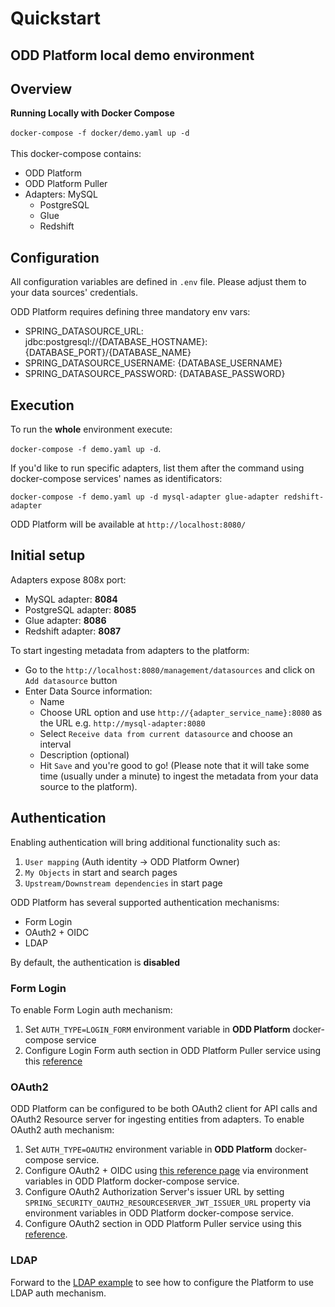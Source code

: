 # Quickstart 
## ODD Platform local demo environment
## Overview
**Running Locally with Docker Compose** \
\
`docker-compose -f docker/demo.yaml up -d` \
\
This docker-compose contains:

* ODD Platform
* ODD Platform Puller
* Adapters:
MySQL
  * PostgreSQL
  * Glue
  * Redshift
## Configuration

All configuration variables are defined in `.env` file. Please adjust them to your data sources' credentials.

ODD Platform requires defining three mandatory env vars:

* SPRING_DATASOURCE_URL: jdbc:postgresql://{DATABASE_HOSTNAME}:{DATABASE_PORT}/{DATABASE_NAME}
* SPRING_DATASOURCE_USERNAME: {DATABASE_USERNAME}
* SPRING_DATASOURCE_PASSWORD: {DATABASE_PASSWORD}

## Execution

To run the **whole** environment execute:

`docker-compose -f demo.yaml up -d`.

If you'd like to run specific adapters, list them after the command using docker-compose services' names as
identificators:

`docker-compose -f demo.yaml up -d mysql-adapter glue-adapter redshift-adapter`

ODD Platform will be available at `http://localhost:8080/`

## Initial setup

Adapters expose 808x port:

* MySQL adapter: **8084**
* PostgreSQL adapter: **8085**
* Glue adapter: **8086**
* Redshift adapter: **8087**

To start ingesting metadata from adapters to the platform:

* Go to the `http://localhost:8080/management/datasources` and click on `Add datasource` button
* Enter Data Source information:
    * Name
    * Choose URL option and use `http://{adapter_service_name}:8080` as the URL e.g. `http://mysql-adapter:8080`
    * Select `Receive data from current datasource` and choose an interval
    * Description (optional)
    * Hit `Save` and you're good to go! (Please note that it will take some time (usually under a minute) to ingest
      the metadata from your data source to the platform).

## Authentication

Enabling authentication will bring additional functionality such as:

1. `User mapping` (Auth identity -> ODD Platform Owner)
2. `My Objects` in start and search pages
3. `Upstream/Downstream dependencies` in start page

ODD Platform has several supported authentication mechanisms:

* Form Login
* OAuth2 + OIDC
* LDAP

By default, the authentication is **disabled**

### Form Login

To enable Form Login auth mechanism:

1. Set  `AUTH_TYPE=LOGIN_FORM` environment variable in **ODD Platform** docker-compose service
2. Configure Login Form auth section in ODD Platform Puller service using
   this [reference](https://github.com/opendatadiscovery/odd-platform-puller#readme)

### OAuth2

ODD Platform can be configured to be both OAuth2 client for API calls and OAuth2 Resource server for ingesting entities
from adapters. To enable OAuth2 auth mechanism:

1. Set  `AUTH_TYPE=OAUTH2` environment variable in **ODD Platform** docker-compose service.
3. Configure OAuth2 + OIDC
   using [this reference page](https://docs.spring.io/spring-security/site/docs/5.2.x/reference/html/oauth2.html#oauth2)
   via environment variables in ODD Platform docker-compose service.
4. Configure OAuth2 Authorization Server's issuer URL by setting `SPRING_SECURITY_OAUTH2_RESOURCESERVER_JWT_ISSUER_URL`
   property via environment variables in ODD Platform docker-compose service.
5. Configure OAuth2 section in ODD Platform Puller service using
   this [reference](https://github.com/opendatadiscovery/odd-platform-puller#readme).

### LDAP

Forward to
the [LDAP example](https://github.com/opendatadiscovery/odd-platform/blob/main/docker/docker/examples/ldap.yml) to see
how to configure the Platform to use LDAP auth mechanism.